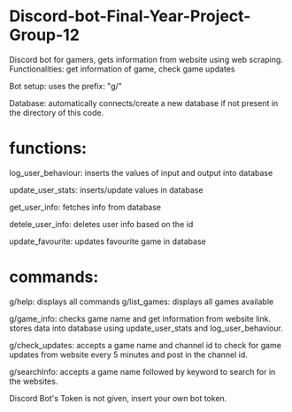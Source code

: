 # Discord-bot-Final-Year-Project-Group-12
Discord bot for gamers, gets information from website using web scraping. Functionalities: get information of game, check game updates

Bot setup: uses the prefix: "g/"

Database: automatically connects/create a new database if not present in the directory of this code.

# functions:
log_user_behaviour: inserts the values of input and output into database

update_user_stats: inserts/update values in database

get_user_info: fetches info from database

detele_user_info: deletes user info based on the id

update_favourite: updates favourite game in database

# commands:
g/help: displays all commands
g/list_games: displays all games available

g/game_info: checks game name and get information from website link. stores data into database using update_user_stats and log_user_behaviour.

g/check_updates: accepts a game name and channel id to check for game updates from website every 5 minutes and post in the channel id.

g/searchInfo: accepts a game name followed by keyword to search for in the websites.

Discord Bot's Token is not given, insert your own bot token.

